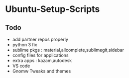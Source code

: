 # Ubuntu-Setup-Scripts

## Todo

* add partner repos properly
* python 3 fix
* sublime pkgs : material,allcomplete,sublimegit,sidebar
* config files for applications
* extra apps : kazam,autodesk
* VS code
* Gnomw Tweaks and themes
